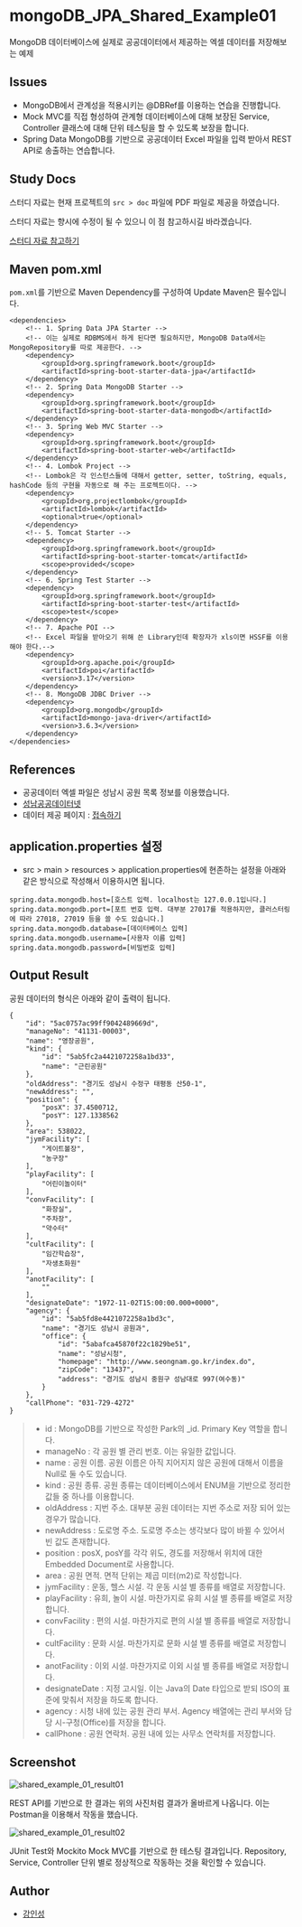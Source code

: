 # mongoDB_JPA_Shared_Example01
MongoDB 데이터베이스에 실제로 공공데이터에서 제공하는 엑셀 데이터를 저장해보는 예제

## Issues
- MongoDB에서 관계성을 적용시키는 @DBRef를 이용하는 연습을 진행합니다.
- Mock MVC를 직접 형성하여 관계형 데이터베이스에 대해 보장된 Service, Controller 클래스에 대해 단위 테스팅을 할 수 있도록 보장을 합니다.
- Spring Data MongoDB를 기반으로 공공데이터 Excel 파일을 입력 받아서 REST API로 송출하는 연습합니다.

## Study Docs
스터디 자료는 현재 프로젝트의 `src > doc` 파일에 PDF 파일로 제공을 하였습니다.
 
스터디 자료는 향시에 수정이 될 수 있으니 이 점 참고하시길 바라겠습니다.

[스터디 자료 참고하기](https://github.com/tails5555/mongoDB_JPA_Shared_Example01/blob/master/src/doc/MongoDB%2BSpringJPA_03_Document_Relationship.pdf)

## Maven pom.xml
`pom.xml`를 기반으로 Maven Dependency를 구성하여 Update Maven은 필수입니다.

```
<dependencies>
	<!-- 1. Spring Data JPA Starter -->
	<!-- 이는 실제로 RDBMS에서 하게 된다면 필요하지만, MongoDB Data에서는 MongoRepository를 따로 제공한다. -->
	<dependency>
		<groupId>org.springframework.boot</groupId>
		<artifactId>spring-boot-starter-data-jpa</artifactId>
	</dependency>
	<!-- 2. Spring Data MongoDB Starter -->
	<dependency>
		<groupId>org.springframework.boot</groupId>
		<artifactId>spring-boot-starter-data-mongodb</artifactId>
	</dependency>
	<!-- 3. Spring Web MVC Starter -->
	<dependency>
		<groupId>org.springframework.boot</groupId>
		<artifactId>spring-boot-starter-web</artifactId>
	</dependency>
	<!-- 4. Lombok Project -->
	<!-- Lombok은 각 인스턴스들에 대해서 getter, setter, toString, equals, hashCode 등의 구현을 자동으로 해 주는 프로젝트이다. -->
	<dependency>
		<groupId>org.projectlombok</groupId>
		<artifactId>lombok</artifactId>
		<optional>true</optional>
	</dependency>
	<!-- 5. Tomcat Starter -->
	<dependency>
		<groupId>org.springframework.boot</groupId>
		<artifactId>spring-boot-starter-tomcat</artifactId>
		<scope>provided</scope>
	</dependency>
	<!-- 6. Spring Test Starter -->
	<dependency>
		<groupId>org.springframework.boot</groupId>
		<artifactId>spring-boot-starter-test</artifactId>
		<scope>test</scope>
	</dependency>
	<!-- 7. Apache POI -->
	<!-- Excel 파일을 받아오기 위해 쓴 Library인데 확장자가 xls이면 HSSF를 이용해야 한다.-->
	<dependency>
		<groupId>org.apache.poi</groupId>
		<artifactId>poi</artifactId>
		<version>3.17</version>
	</dependency>
	<!-- 8. MongoDB JDBC Driver -->
	<dependency>
		<groupId>org.mongodb</groupId>
		<artifactId>mongo-java-driver</artifactId>
		<version>3.6.3</version>
	</dependency>
</dependencies>
```

## References
- 공공데이터 엑셀 파일은 성남시 공원 목록 정보를 이용했습니다.
- [성남공공데이터넷](http://data.seongnam.go.kr/main.do)
- 데이터 제공 페이지 : [접속하기](http://data.seongnam.go.kr/open/SHEET/view.do?menu_cd=MENU_1_00&rid=248)

## application.properties 설정
- src > main > resources > application.properties에 현존하는 설정을 아래와 같은 방식으로 작성해서 이용하시면 됩니다.

```
spring.data.mongodb.host=[호스트 입력. localhost는 127.0.0.1입니다.]
spring.data.mongodb.port=[포트 번호 입력. 대부분 27017를 적용하지만, 클러스터링에 따라 27018, 27019 등을 쓸 수도 있습니다.]
spring.data.mongodb.database=[데이터베이스 입력]
spring.data.mongodb.username=[사용자 이름 입력]
spring.data.mongodb.password=[비밀번호 입력]
```

## Output Result
공원 데이터의 형식은 아래와 같이 출력이 됩니다.

```
{
    "id": "5ac0757ac99ff9042489669d",
    "manageNo": "41131-00003",
    "name": "영장공원",
    "kind": {
        "id": "5ab5fc2a4421072258a1bd33",
        "name": "근린공원"
    },
    "oldAddress": "경기도 성남시 수정구 태평동 산50-1",
    "newAddress": "",
    "position": {
        "posX": 37.4500712,
        "posY": 127.1338562
    },
    "area": 538022,
    "jymFacility": [
        "게이트볼장",
        "농구장"
    ],
    "playFacility": [
        "어린이놀이터"
    ],
    "convFacility": [
        "화장실",
        "주차장",
        "약수터"
    ],
    "cultFacility": [
        "임간학습장",
        "자생초화원"
    ],
    "anotFacility": [
        ""
    ],
    "designateDate": "1972-11-02T15:00:00.000+0000",
    "agency": {
        "id": "5ab5fd8e4421072258a1bd3c",
        "name": "경기도 성남시 공원과",
        "office": {
            "id": "5abafca45870f22c1829be51",
            "name": "성남시청",
            "homepage": "http://www.seongnam.go.kr/index.do",
            "zipCode": "13437",
            "address": "경기도 성남시 중원구 성남대로 997(여수동)"
        }
    },
    "callPhone": "031-729-4272"
}
```

> - id : MongoDB를 기반으로 작성한 Park의 _id. Primary Key 역할을 합니다.
> - manageNo : 각 공원 별 관리 번호. 이는 유일한 값입니다.
> - name : 공원 이름. 공원 이름은 아직 지어지지 않은 공원에 대해서 이름을 Null로 둘 수도 있습니다.
> - kind : 공원 종류. 공원 종류는 데이터베이스에서 ENUM을 기반으로 정리한 값들 중 하나를 이용합니다.
> - oldAddress : 지번 주소. 대부분 공원 데이터는 지번 주소로 저장 되어 있는 경우가 많습니다.
> - newAddress : 도로명 주소. 도로명 주소는 생각보다 많이 바뀔 수 있어서 빈 값도 존재합니다.
> - position : posX, posY를 각각 위도, 경도를 저장해서 위치에 대한 Embedded Document로 사용합니다.
> - area : 공원 면적. 면적 단위는 제곱 미터(m2)로 작성합니다.
> - jymFacility : 운동, 헬스 시설. 각 운동 시설 별 종류를 배열로 저장합니다.
> - playFacility : 유희, 놀이 시설. 마찬가지로 유희 시설 별 종류를 배열로 저장합니다.
> - convFacility : 편의 시설. 마찬가지로 편의 시설 별 종류를 배열로 저장합니다.
> - cultFacility : 문화 시설. 마찬가지로 문화 시설 별 종류를 배열로 저장합니다.
> - anotFacility : 이외 시설. 마찬가지로 이외 시설 별 종류를 배열로 저장합니다.
> - designateDate : 지정 고시일. 이는 Java의 Date 타입으로 받되 ISO의 표준에 맞춰서 저장을 하도록 합니다.
> - agency : 시청 내에 있는 공원 관리 부서. Agency 배열에는 관리 부서와 담당 시-구청(Office)를 저장을 합니다.
> - callPhone : 공원 연락처. 공원 내에 있는 사무소 연락처를 저장합니다.
 
## Screenshot
![shared_example_01_result01](/src/doc/shared_example_01_result01.png "shared_example_01_result01")

REST API를 기반으로 한 결과는 위의 사진처럼 결과가 올바르게 나옵니다. 이는 Postman을 이용해서 작동을 했습니다.

![shared_example_01_result02](/src/doc/shared_example_01_result02.png "shared_example_01_result02")

JUnit Test와 Mockito Mock MVC를 기반으로 한 테스팅 결과입니다. Repository, Service, Controller 단위 별로 정상적으로 작동하는 것을 확인할 수 있습니다.

## Author
- [강인성](https://github.com/tails5555)